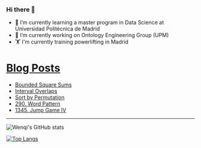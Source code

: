 ### Hi there 👋

- 🌱 I’m currently learning a master program in Data Science at Universidad Politécnica de Madrid
- 🔭 I’m currently working on Ontology Engineering Group (UPM) 
- 🏋️ I'm currently training powerlifting in Madrid

# [Blog Posts](https://www.dev.to/jiangwenqi)
<!-- BLOG-POST-LIST:START -->
- [Bounded Square Sums](https://dev.to/jiangwenqi/bounded-square-sums-1k0j)
- [Interval Overlaps](https://dev.to/jiangwenqi/interval-overlaps-4gc3)
- [Sort by Permutation](https://dev.to/jiangwenqi/sort-by-permutation-2c89)
- [290. Word Pattern](https://dev.to/jiangwenqi/290-word-pattern-1o18)
- [1345. Jump Game IV](https://dev.to/jiangwenqi/1345-jump-game-iv-n2k)
<!-- BLOG-POST-LIST:END -->


---

![Wenqi's GitHub stats](https://github-readme-stats.vercel.app/api?username=jiangwenqi&show_icons=true&count_private=true)

[![Top Langs](https://github-readme-stats.vercel.app/api/top-langs/?username=jiangwenqi&layout=compact)](https://github.com/jiangwenqi/github-readme-stats)
